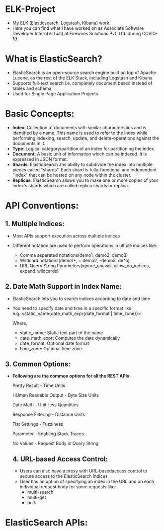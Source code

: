 # ELK-Project
- My ELK (Elasticsearch, Logstash, Kibana) work.
- Here you can find what I have worked on as Associate Software Developer Intern(Virtual) at Firewires Solutions Pvt. Ltd. during COVID-19.

# What is ElasticSearch?

- ElasticSearch is an open-source search engine built on top of Apache Lucene, as the rest of the ELK Stack, including Logstash and Kibana
- Supports full-text search i.e. completely document based instead of tables and schema
- Used for Single Page Application Projects

# Basic Concepts:

- **Index**: Collection of documents with similar characteristics and is identified by a name. This name is used to refer to the index while performing indexing, search, update, and delete-operations against the documents in it.
- **Type**: Logical category/partition of an index for partitioning the index.
- **Document**: A basic unit of information which can be indexed. It is expressed in JSON format.
- **Shards**: ElasticSearch ahs ability to subdivide the index into multiple pieces called "shards". Each shard is fully-functional and independent "index" that can be hosted on any node within the cluster.
- **Replicas**: ElasticSearch allows you to make one or more copies of your index's shards which are called replica shards or replica.

# API Conventions:

## 1. Multiple Indices:

- Most APIs support execution across multiple indices
- Different notation are used to perform operations in ultiple indices like:
  
  - Comma separated notations(demo1, demo2, demo3)
  - Wildcard notations(demo1*, + demo2, -demo3, de*o)
  - URL Query String Parameters(ignore_unavail, allow_no_indices, expand_wildcards)

## 2. Date Math Support in Index Name:

- ElasticSearch lets you to search indices according to date and time
- You need to specify date and time in a specific format like:  
  e.g. <static_name{date_math_expr{date_format | time_zone}}>
  
  Where,
    - static_name: Static text part of the name
    - date_math_expr: Computes the date dynamically
    - date_format: Optional date format
    - time_zone: Optional time zone
 
## 3. Common Options:

- **Following are the common options for all the REST APIs:**
  
  Pretty Result               -       Time Units
  
  HUman Readable Output       -       Byte Size Units
  
  Date Math                   -       Unit-less Quantities
  
  Response Filtering          -       Distance Units
  
  Flat Settings               -       Fuzziness
  
  Parameter                   -       Enabling Stack Traces
  
  No Values                   -       Request Body in Query String
  
  ## 4. URL-based Access Control: 
  
  - Users can also have a proxy with URL-basedaccess control to secure access to the ElasticSearch indices
  - User has an option of specifying an index in the URL and on each individual request body for some requests like:
    - multi-search
    - multi-get
    - bulk

# ElasticSearch APIs:
